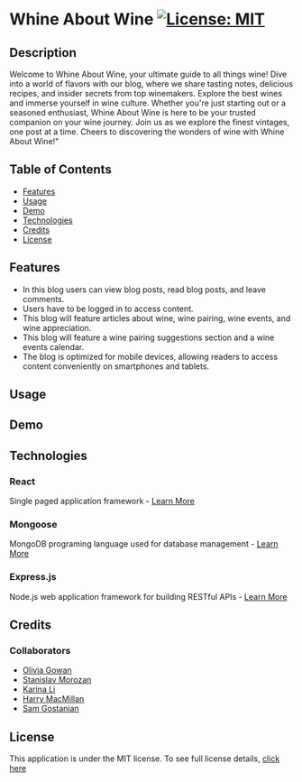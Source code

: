 # Whine About Wine [![License: MIT](https://img.shields.io/badge/License-MIT-yellow?style=flat-square&link=https%3A%2F%2Fopensource.org%2Flicense%2Fmit%2F)](https://opensource.org/license/mit/)

## Description

Welcome to Whine About Wine, your ultimate guide to all things wine! Dive into a world of flavors with our blog, where we share tasting notes, delicious recipes, and insider secrets from top winemakers. Explore the best wines and immerse yourself in wine culture. Whether you're just starting out or a seasoned enthusiast, Whine About Wine is here to be your trusted companion on your wine journey. Join us as we explore the finest vintages, one post at a time. Cheers to discovering the wonders of wine with Whine About Wine!"

## Table of Contents

- [Features](#features)
- [Usage](#usage)
- [Demo](#demo)
- [Technologies](#technologies)
- [Credits](#credits)
- [License](#license)

## Features

- In this blog users can view blog posts, read blog posts, and leave comments.
- Users have to be logged in to access content.
- This blog will feature articles about wine, wine pairing, wine events, and wine appreciation.
- This blog will feature a wine pairing suggestions section and a wine events calendar.
- The blog is optimized for mobile devices, allowing readers to access content conveniently on smartphones and tablets.

## Usage

## Demo

## Technologies

### React

Single paged application framework - [Learn More](https://react.dev/)

### Mongoose

MongoDB programing language used for database management - [Learn More](https://www.mongodb.com/)

### Express.js

Node.js web application framework for building RESTful APIs - [Learn More](https://expressjs.com/)

## Credits

### Collaborators

- [Olivia Gowan](https://github.com/Olivia-the-G)
- [Stanislav Morozan](https://github.com/Stas-Cell-Max)
- [Karina Li](https://github.com/karina-yuk)
- [Harry MacMillan](https://github.com/harrymac1972)
- [Sam Gostanian](https://github.com/Samm1911)

## License

This application is under the MIT license. To see full license details, [click here](https://opensource.org/license/mit/)
